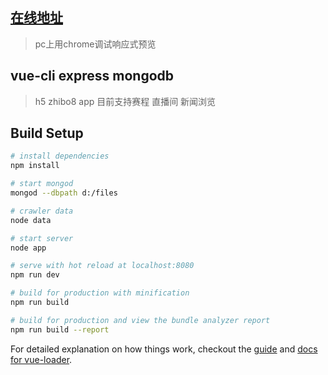 ## [在线地址](http://39.108.83.121/#/)
> pc上用chrome调试响应式预览

## vue-cli express mongodb

> h5 zhibo8 app 目前支持赛程 直播间 新闻浏览

## Build Setup

``` bash
# install dependencies
npm install

# start mongod
mongod --dbpath d:/files

# crawler data
node data

# start server
node app

# serve with hot reload at localhost:8080
npm run dev

# build for production with minification
npm run build

# build for production and view the bundle analyzer report
npm run build --report
```

For detailed explanation on how things work, checkout the [guide](http://vuejs-templates.github.io/webpack/) and [docs for vue-loader](http://vuejs.github.io/vue-loader).
